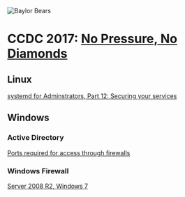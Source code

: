 ![Baylor Bears](../img/bears.png)
# CCDC 2017: [No Pressure, No Diamonds](https://github.com/bkjk100/NoPressureNoDiamonds)

## Linux
[systemd for Adminstrators, Part 12: Securing your services](http://0pointer.de/blog/projects/security.html)

## Windows

### Active Directory
[Ports required for access through firewalls](https://technet.microsoft.com/en-us/library/dd772723(v=ws.10).aspx)

### Windows Firewall
[Server 2008 R2, Windows 7](https://technet.microsoft.com/en-us/library/cc754274(v=ws.11).aspx)
